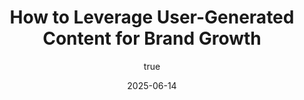 ---
title: 'How to Leverage User-Generated Content for Brand Growth'
date: '2025-06-14'
image: "/images/blog24.png"
short: "UGC (user-generated content) isn’t just buzz—it’s a direct line to authentic brand advocacy. When your own audience becomes your creative team, you save on production costs and build social proof. Here’s how to tap into UGC strategically."
category: 
    - Art

# #full details
author:
     name: "Jane Meldrum"
     avatar: "/img/Blog-2"

gallery:
    enabled: 0
    items:
        - image: /images/post1.jpg
          alt: "image"

        - image: /images/post6.jpg
          alt: "image"

        - image: /images/post3.jpg
          alt: "image"

    cols: 3 # 2 or 3

additional:
    enabled: 1
    content: "
       <p><strong>Introduction:</strong></p>
       <p>UGC (user-generated content) isn’t just buzz—it’s a direct line to authentic brand advocacy. When your own audience becomes your creative team, you save on production costs and build social proof. Here’s how to tap into UGC strategically.
 </p>

      <p><strong>1. Identify Your UGC Triggers</strong></p>
      <p><strong> Why It Matters: </strong>  Not every product or audience will create content naturally. You need clear “trigger moments” that inspire users to share. </br>
      <strong> How to Nail It: </strong>  </br>
                1 Product Unboxing & First Impressions: Encourage users to share quick reels of them unboxing your product. </br>
                2 Challenges & Contests: Launch a simple hashtag challenge (e.g., #BrandNameHack) and feature the best entries on your own channels. </br>
                3 Customer Testimonials: Invite buyers to post short videos about their experience, then repost to build trust.
      </p>

      <p><strong>2. Provide UGC-Friendly Assets</strong></p>
      <p><strong> Why It Matters: </strong> The easier you make it, the more content you’ll get. Users don’t want to edit complex templates. </br>
      <strong> How to Nail It: </strong>  </br>
                1 <strong> Downloadable Templates: </strong>Offer Insta Story frames or TikTok overlays they can customize. </br>
                2 <strong> Pre-Written Captions/Hashtags:</strong>  Suggest a caption, so users don’t overthink how to tag you or what to write.
      </p>

      <p><strong>3. Incentivize, but Don’t Overpay</strong></p>
      <p><strong> Why It Matters: </strong> Bribes work, but they attract low-quality submissions. Balance attraction with authenticity. </br>
      <strong> How to Nail It: </strong>  </br>
                1 <strong> Tiered Rewards: </strong>  Small prizes for 25–50 entries, a bigger prize for top 3. Keeps noise low and quality high.</br>
                2 <strong>Exclusive Perks:</strong>  Offer winners early access to new features or products—something your superfans will genuinely value.
      </p>

      <p><strong>4. Curate & Repurpose Strategically</strong></p>
      <p><strong> Why It Matters: </strong>  Raw UGC might not always be polished. As a brand, you can amplify it. </br>
      <strong> How to Nail It: </strong>  </br>
                1 <strong> Highlight Reel: </strong>  Create a monthly “Fan Picks” highlight on Instagram featuring your favorite UGC.</br>
                2 <strong> Product Pages:</strong> Embed 2–3 user videos or photos on your website’s product pages to boost conversions.

      </p>

      <p><strong>5. Measure Impact & Iterate </strong></p>
      <p><strong> Why It Matters: </strong>UGC programs can fizzle if you don’t track what drives brand lift or sales. </br>
      <strong> How to Nail It: </strong>  </br>
                1 <strong> Engagement Metrics: </strong>  Track likes, comments, and shares on reposted UGC vs. branded content. </br>
                2 <strong> Conversion Tracking: </strong> Use UTM parameters on links shared by UGC participants to see actual sales or sign-ups. </br>
                3 <strong> Sentiment Analysis: </strong> Scan comments to ensure UGC aligns with your brand values—delete or address off-brand posts quickly.

      </p>

      <p><strong>Subtle Case Example + Marque Berry Plug</strong></p>
      <p>A D2C apparel brand asked us to jump-start their Instagram. We ran a “#DressUpChallenge” where customers posted clips showcasing their top 3 outfit combinations. We provided a simple Story template and offered a ₹500 voucher to the top 20 posts. In two weeks, they received 280 submissions, saw a 45% uptick in Instagram followers, and a 12% lift in onsite traffic directly from UGC posts. Marque Berry can help you set up that entire funnel—designing prompts, approving content, and repurposing UGC for ads.
</p>
       "

---